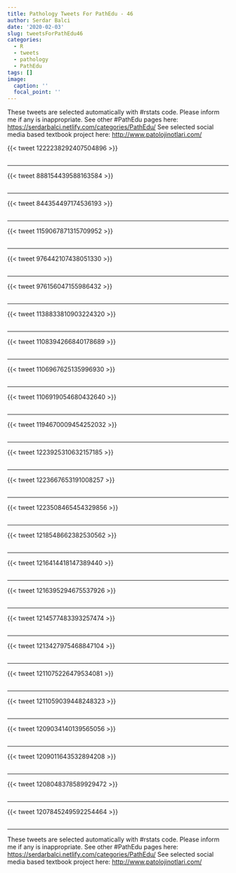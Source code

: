 ```yaml
---
title: Pathology Tweets For PathEdu - 46
author: Serdar Balci
date: '2020-02-03'
slug: tweetsForPathEdu46
categories:
  - R
  - tweets
  - pathology
  - PathEdu
tags: []
image:
  caption: ''
  focal_point: ''
---
```



These tweets are selected automatically with #rstats code. Please inform me if any is inappropriate.
See other #PathEdu pages here: https://serdarbalci.netlify.com/categories/PathEdu/ 
See selected social media based textbook project here: http://www.patolojinotlari.com/

{{< tweet 1222238292407504896 >}}
<br>
<br>
<hr>
{{< tweet 888154439588163584 >}}
<br>
<br>
<hr>
{{< tweet 844354497174536193 >}}
<br>
<br>
<hr>
{{< tweet 1159067871315709952 >}}
<br>
<br>
<hr>
{{< tweet 976442107438051330 >}}
<br>
<br>
<hr>
{{< tweet 976156047155986432 >}}
<br>
<br>
<hr>
{{< tweet 1138833810903224320 >}}
<br>
<br>
<hr>
{{< tweet 1108394266840178689 >}}
<br>
<br>
<hr>
{{< tweet 1106967625135996930 >}}
<br>
<br>
<hr>
{{< tweet 1106919054680432640 >}}
<br>
<br>
<hr>
{{< tweet 1194670009454252032 >}}
<br>
<br>
<hr>
{{< tweet 1223925310632157185 >}}
<br>
<br>
<hr>
{{< tweet 1223667653191008257 >}}
<br>
<br>
<hr>
{{< tweet 1223508465454329856 >}}
<br>
<br>
<hr>
{{< tweet 1218548662382530562 >}}
<br>
<br>
<hr>
{{< tweet 1216414418147389440 >}}
<br>
<br>
<hr>
{{< tweet 1216395294675537926 >}}
<br>
<br>
<hr>
{{< tweet 1214577483393257474 >}}
<br>
<br>
<hr>
{{< tweet 1213427975468847104 >}}
<br>
<br>
<hr>
{{< tweet 1211075226479534081 >}}
<br>
<br>
<hr>
{{< tweet 1211059039448248323 >}}
<br>
<br>
<hr>
{{< tweet 1209034140139565056 >}}
<br>
<br>
<hr>
{{< tweet 1209011643532894208 >}}
<br>
<br>
<hr>
{{< tweet 1208048378589929472 >}}
<br>
<br>
<hr>
{{< tweet 1207845249592254464 >}}
<br>
<br>
<hr>


These tweets are selected automatically with #rstats code. Please inform me if any is inappropriate.
See other #PathEdu pages here: https://serdarbalci.netlify.com/categories/PathEdu/ 
See selected social media based textbook project here: http://www.patolojinotlari.com/
